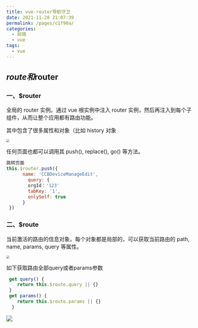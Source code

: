 ```yaml
---
title: vue-router导航守卫
date: 2021-11-28 21:07:39
permalink: /pages/c1f90a/
categories:
  - 前端
  - vue
tags:
  - vue
---
```



## $route和$router



### 一、$router

全局的 router 实例。通过 vue 根实例中注入 router 实例，然后再注入到每个子组件，从而让整个应用都有路由功能。

其中包含了很多属性和对象（比如 history 对象



<img src="https://gitee.com/gan_chuan_yin/blog-image/raw/master/img/VueRouter (app Vue, apps Array(1), options {-}, b.png" style="zoom:50%;" />



任何页面也都可以调用其 push(), replace(), go() 等方法。

```js
跳转页面
this.$router.push({
      name: 'CCBDeviceManageEdit',
     	query: {
        orgId：'123'
        tabKey: '1',
        onlySelf: true
      }
 })
```





### 二、$route

当前激活的路由的信息对象。每个对象都是局部的，可以获取当前路由的 path, name, params, query 等属性。

<img src="https://gitee.com/gan_chuan_yin/blog-image/raw/master/img/20211128212209.png" style="zoom:50%;" />



如下获取路由全部query或者params参数

```js
 get query() {
    return this.$route.query || {}
 }
 get params() {
    return this.$route.params || {}
  }
```


![](https://gitee.com/gan_chuan_yin/blog-image/raw/master/img/Srouter.png)
